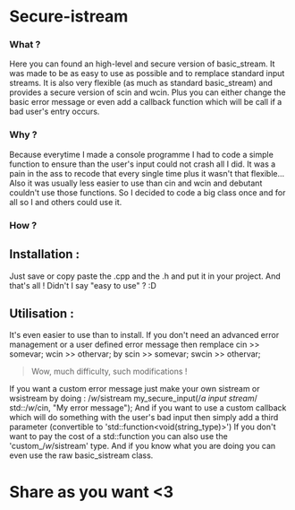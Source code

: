 Secure-istream
==============

### What ?

Here you can found an high-level and secure version of basic_stream. It was made to be as easy to use as possible and to remplace standard input streams.
It is also very flexible (as much as standard basic_stream) and provides a secure version of scin and wcin.
Plus you can either change the basic error message or even add a callback function which will be call if a bad user's entry occurs.

### Why ?

Because everytime I made a console programme I had to code a simple function to ensure than the user's input could not crash all I did.
It was a pain in the ass to recode that every single time plus it wasn't that flexible...
Also it was usually less easier to use than cin and wcin and debutant couldn't use those functions.
So I decided to code a big class once and for all so I and others could use it.

### How ?
## Installation :

Just save or copy paste the .cpp and the .h and put it in your project.
And that's all ! Didn't I say "easy to use" ? :D

## Utilisation :

It's even easier to use than to install. If you don't need an advanced error management or a user defined error message then remplace
    cin >> somevar;
    wcin >> othervar;
by
    scin >> somevar;
    swcin >> othervar;
> Wow, much difficulty, such modifications !

If you want a custom error message just make your own sistream or wsistream by doing :
    /*w*/sistream my_secure_input(/*a input stream*/ std::/*w*/cin, "My error message");
And if you want to use a custom callback which will do something with the user's bad input then simply add a third parameter (convertible to 'std::function<void(string_type)>')
If you don't want to pay the cost of a std::function you can also use the 'custom_/*w*/sistream' type.
And if you know what you are doing you can even use the raw basic_sistream class.

Share as you want <3
====================